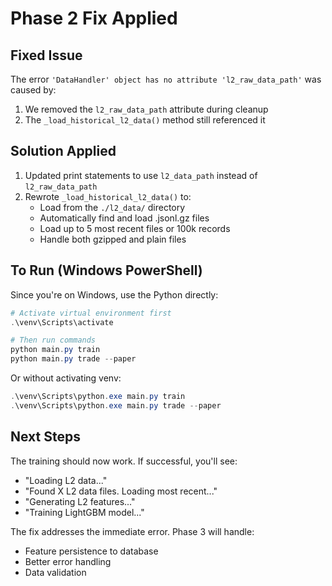 # Phase 2 Fix Applied

## Fixed Issue
The error `'DataHandler' object has no attribute 'l2_raw_data_path'` was caused by:
1. We removed the `l2_raw_data_path` attribute during cleanup
2. The `_load_historical_l2_data()` method still referenced it

## Solution Applied
1. Updated print statements to use `l2_data_path` instead of `l2_raw_data_path`
2. Rewrote `_load_historical_l2_data()` to:
   - Load from the `./l2_data/` directory
   - Automatically find and load .jsonl.gz files
   - Load up to 5 most recent files or 100k records
   - Handle both gzipped and plain files

## To Run (Windows PowerShell)

Since you're on Windows, use the Python directly:
```powershell
# Activate virtual environment first
.\venv\Scripts\activate

# Then run commands
python main.py train
python main.py trade --paper
```

Or without activating venv:
```powershell
.\venv\Scripts\python.exe main.py train
.\venv\Scripts\python.exe main.py trade --paper
```

## Next Steps
The training should now work. If successful, you'll see:
- "Loading L2 data..."
- "Found X L2 data files. Loading most recent..."
- "Generating L2 features..."
- "Training LightGBM model..."

The fix addresses the immediate error. Phase 3 will handle:
- Feature persistence to database
- Better error handling
- Data validation